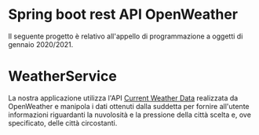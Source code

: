 # Spring boot rest API OpenWeather 
Il seguente progetto è relativo all'appello di programmazione a oggetti di gennaio 2020/2021.
# WeatherService
La nostra applicazione utilizza l'API [Current Weather Data](https://openweathermap.org/current#cycle) realizzata da OpenWeather  e manipola i dati ottenuti dalla suddetta per fornire all'utente informazioni riguardanti la nuvolosità e la pressione della città scelta e, ove specificato, delle città circostanti.



